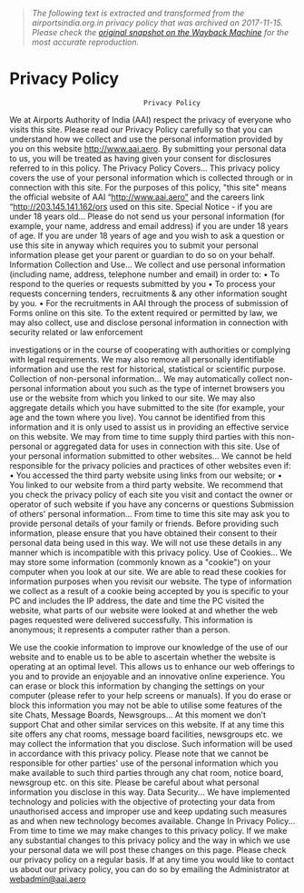 > *The following text is extracted and transformed from the airportsindia.org.in privacy policy that was archived on 2017-11-15. Please check the [original snapshot on the Wayback Machine](https://web.archive.org/web/20171115181819id_/http%3A//www.airportsindia.org.in/misc/AAI_Privacy_Policy.pdf) for the most accurate reproduction.*

# Privacy Policy

                                     Privacy Policy
We at Airports Authority of India (AAI) respect the privacy of everyone who visits
this site. Please read our Privacy Policy carefully so that you can understand how we
collect and use the personal information provided by you on this website
http://www.aai.aero.
By submitting your personal data to us, you will be treated as having given your
consent for disclosures referred to in this policy.
The Privacy Policy Covers...
This privacy policy covers the use of your personal information which is collected
through or in connection with this site. For the purposes of this policy, "this site"
means the official website of AAI “http://www.aai.aero” and the careers link
“http://203.145.141.162/ors used on this site.
Special Notice - if you are under 18 years old...
Please do not send us your personal information (for example, your name, address
and email address) if you are under 18 years of age. If you are under 18 years of age
and you wish to ask a question or use this site in anyway which requires you to
submit your personal information please get your parent or guardian to do so on your
behalf.
Information Collection and Use...
We collect and use personal information (including name, address, telephone number
and email) in order to:
       •    To respond to the queries or requests submitted by you
       •    To process your requests concerning tenders, recruitments & any other
            information sought by you.
       •    For the recruitments in AAI through the process of submission of Forms
            online on this site.
To the extent required or permitted by law, we may also collect, use and disclose
personal information in connection with security related or law enforcement


investigations or in the course of cooperating with authorities or complying with legal
requirements.
We may also remove all personally identifiable information and use the rest for
historical, statistical or scientific purpose.
Collection of non-personal information...
We may automatically collect non-personal information about you such as the type of
internet browsers you use or the website from which you linked to our site. We may
also aggregate details which you have submitted to the site (for example, your age
and the town where you live). You cannot be identified from this information and it is
only used to assist us in providing an effective service on this website. We may from
time to time supply third parties with this non-personal or aggregated data for uses in
connection with this site.
Use of your personal information submitted to other websites...
We cannot be held responsible for the privacy policies and practices of other websites
even if:
      •     You accessed the third party website using links from our website; or
      •     You linked to our website from a third party website.
We recommend that you check the privacy policy of each site you visit and contact
the owner or operator of such website if you have any concerns or questions
Submission of others' personal information...
From time to time this site may ask you to provide personal details of your family or
friends. Before providing such information, please ensure that you have obtained their
consent to their personal data being used in this way. We will not use these details in
any manner which is incompatible with this privacy policy.
Use of Cookies...
We may store some information (commonly known as a "cookie") on your computer
when you look at our site. We are able to read these cookies for information purposes
when you revisit our website. The type of information we collect as a result of a
cookie being accepted by you is specific to your PC and includes the IP address, the
date and time the PC visited the website, what parts of our website were looked at and
whether the web pages requested were delivered successfully. This information is
anonymous; it represents a computer rather than a person.


We use the cookie information to improve our knowledge of the use of our website
and to enable us to be able to ascertain whether the website is operating at an optimal
level. This allows us to enhance our web offerings to you and to provide an enjoyable
and an innovative online experience.
You can erase or block this information by changing the settings on your computer
(please refer to your help screens or manuals). If you do erase or block this
information you may not be able to utilise some features of the site
Chats, Message Boards, Newsgroups...
At this moment we don’t support Chat and other similar services on this website. If at
any time this site offers any chat rooms, message board facilities, newsgroups etc. we
may collect the information that you disclose. Such information will be used in
accordance with this privacy policy. Please note that we cannot be responsible for
other parties' use of the personal information which you make available to such third
parties through any chat room, notice board, newsgroup etc. on this site. Please be
careful about what personal information you disclose in this way.
Data Security...
We have implemented technology and policies with the objective of protecting your
data from unauthorised access and improper use and keep updating such measures as
and when new technology becomes available.
Change In Privacy Policy...
From time to time we may make changes to this privacy policy. If we make any
substantial changes to this privacy policy and the way in which we use your personal
data we will post these changes on this page. Please check our privacy policy on a
regular basis.
If at any time you would like to contact us about our privacy policy, you can do so by
emailing the Administrator at webadmin@aai.aero
